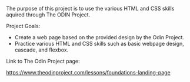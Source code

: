 The purpose of this project is to use the various HTML and CSS skills aquired through The ODIN Project.

Project Goals:
- Create a web page based on the provided design by the Odin Project.
- Practice various HTML and CSS skills such as basic webpage design, cascade, and flexbox.

Link to The Odin Project page:

https://www.theodinproject.com/lessons/foundations-landing-page
